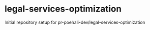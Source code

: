 # legal-services-optimization

Initial repository setup for pr-poehali-dev/legal-services-optimization
